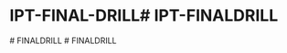 # IPT-FINAL-DRILL#   I P T - F I N A L D R I L L  
 #   F I N A L D R I L L  
 #   F I N A L D R I L L  
 